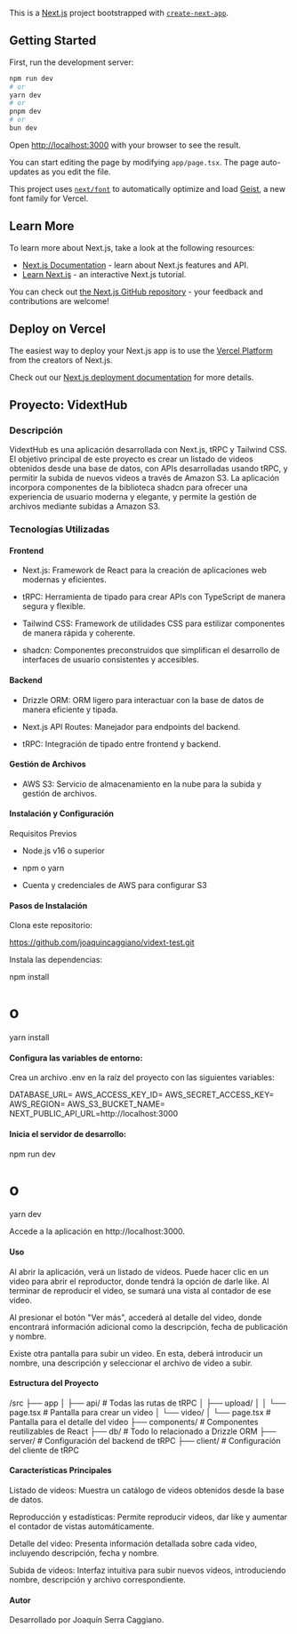 This is a [Next.js](https://nextjs.org) project bootstrapped with [`create-next-app`](https://nextjs.org/docs/app/api-reference/cli/create-next-app).

## Getting Started

First, run the development server:

```bash
npm run dev
# or
yarn dev
# or
pnpm dev
# or
bun dev
```

Open [http://localhost:3000](http://localhost:3000) with your browser to see the result.

You can start editing the page by modifying `app/page.tsx`. The page auto-updates as you edit the file.

This project uses [`next/font`](https://nextjs.org/docs/app/building-your-application/optimizing/fonts) to automatically optimize and load [Geist](https://vercel.com/font), a new font family for Vercel.

## Learn More

To learn more about Next.js, take a look at the following resources:

- [Next.js Documentation](https://nextjs.org/docs) - learn about Next.js features and API.
- [Learn Next.js](https://nextjs.org/learn) - an interactive Next.js tutorial.

You can check out [the Next.js GitHub repository](https://github.com/vercel/next.js) - your feedback and contributions are welcome!

## Deploy on Vercel

The easiest way to deploy your Next.js app is to use the [Vercel Platform](https://vercel.com/new?utm_medium=default-template&filter=next.js&utm_source=create-next-app&utm_campaign=create-next-app-readme) from the creators of Next.js.

Check out our [Next.js deployment documentation](https://nextjs.org/docs/app/building-your-application/deploying) for more details.

## Proyecto: VidextHub

### Descripción

VidextHub es una aplicación desarrollada con Next.js, tRPC y Tailwind CSS. El objetivo principal de este proyecto es crear un listado de videos obtenidos desde una base de datos, con APIs desarrolladas usando tRPC, y permitir la subida de nuevos videos a través de Amazon S3. La aplicación incorpora componentes de la biblioteca shadcn para ofrecer una experiencia de usuario moderna y elegante, y permite la gestión de archivos mediante subidas a Amazon S3.

### Tecnologías Utilizadas

#### Frontend

- Next.js: Framework de React para la creación de aplicaciones web modernas y eficientes.
- tRPC: Herramienta de tipado para crear APIs con TypeScript de manera segura y flexible.

- Tailwind CSS: Framework de utilidades CSS para estilizar componentes de manera rápida y coherente.

- shadcn: Componentes preconstruidos que simplifican el desarrollo de interfaces de usuario consistentes y accesibles.

#### Backend

- Drizzle ORM: ORM ligero para interactuar con la base de datos de manera eficiente y tipada.

- Next.js API Routes: Manejador para endpoints del backend.

- tRPC: Integración de tipado entre frontend y backend.

#### Gestión de Archivos

- AWS S3: Servicio de almacenamiento en la nube para la subida y gestión de archivos.

#### Instalación y Configuración

Requisitos Previos

- Node.js v16 o superior

- npm o yarn

- Cuenta y credenciales de AWS para configurar S3

#### Pasos de Instalación

Clona este repositorio:

https://github.com/joaquincaggiano/vidext-test.git

Instala las dependencias:

npm install
# o
yarn install

#### Configura las variables de entorno:

Crea un archivo .env en la raíz del proyecto con las siguientes variables:

DATABASE_URL=
AWS_ACCESS_KEY_ID=
AWS_SECRET_ACCESS_KEY=
AWS_REGION=
AWS_S3_BUCKET_NAME=
NEXT_PUBLIC_API_URL=http://localhost:3000

#### Inicia el servidor de desarrollo:

npm run dev
# o
yarn dev

Accede a la aplicación en http://localhost:3000.

#### Uso

Al abrir la aplicación, verá un listado de videos. Puede hacer clic en un video para abrir el reproductor, donde tendrá la opción de darle like. Al terminar de reproducir el video, se sumará una vista al contador de ese video.

Al presionar el botón "Ver más", accederá al detalle del video, donde encontrará información adicional como la descripción, fecha de publicación y nombre.

Existe otra pantalla para subir un video. En esta, deberá introducir un nombre, una descripción y seleccionar el archivo de video a subir.

#### Estructura del Proyecto

/src
├── app
│   ├── api/            # Todas las rutas de tRPC
│   ├── upload/
│   │   └── page.tsx    # Pantalla para crear un video
│   └── video/
│       └── page.tsx    # Pantalla para el detalle del video
├── components/         # Componentes reutilizables de React
├── db/                 # Todo lo relacionado a Drizzle ORM
├── server/             # Configuración del backend de tRPC
├── client/             # Configuración del cliente de tRPC

#### Características Principales

Listado de videos: Muestra un catálogo de videos obtenidos desde la base de datos.

Reproducción y estadísticas: Permite reproducir videos, dar like y aumentar el contador de vistas automáticamente.

Detalle del video: Presenta información detallada sobre cada video, incluyendo descripción, fecha y nombre.

Subida de videos: Interfaz intuitiva para subir nuevos videos, introduciendo nombre, descripción y archivo correspondiente.

#### Autor

Desarrollado por Joaquín Serra Caggiano.


